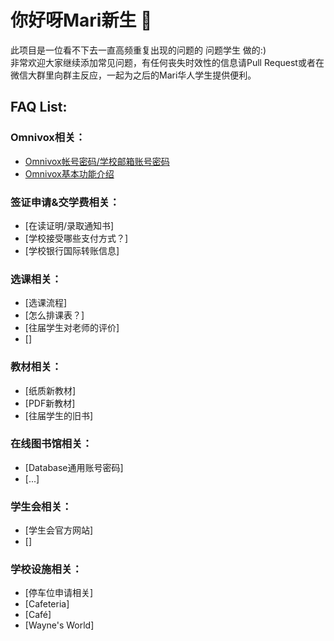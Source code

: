 <!--
解释
-->
# 你好呀Mari新生 👋

此项目是一位看不下去一直高频重复出现的问题的 问题学生 做的:)  
非常欢迎大家继续添加常见问题，有任何丧失时效性的信息请Pull Request或者在微信大群里向群主反应，一起为之后的Mari华人学生提供便利。

## FAQ List:

### Omnivox相关：
- [Omnivox帐号密码/学校邮箱账号密码](./accounts.md)
- [Omnivox基本功能介绍](./omnivox/functions.md)

### 签证申请&交学费相关：
- [在读证明/录取通知书]
- [学校接受哪些支付方式？]
- [学校银行国际转账信息]

### 选课相关：
- [选课流程]
- [怎么排课表？]
- [往届学生对老师的评价]
- []

### 教材相关：
- [纸质新教材]
- [PDF新教材]
- [往届学生的旧书]

### 在线图书馆相关：
- [Database通用账号密码]
- [...]

### 学生会相关：
- [学生会官方网站]
- []

### 学校设施相关：
- [停车位申请相关]
- [Cafeteria]
- [Café]
- [Wayne's World]
